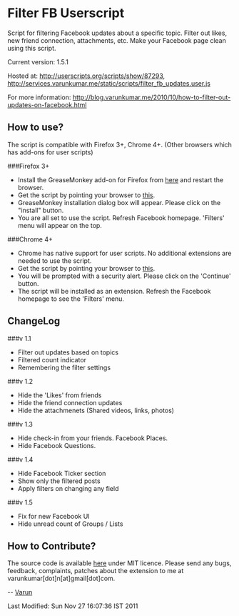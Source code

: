 Filter FB Userscript
====================
Script for filtering Facebook updates about a specific topic. Filter out likes, new friend connection, attachments, etc. Make your Facebook page clean using this script.

Current version: 1.5.1

Hosted at: http://userscripts.org/scripts/show/87293, http://services.varunkumar.me/static/scripts/filter_fb_updates.user.js

For more information: http://blog.varunkumar.me/2010/10/how-to-filter-out-updates-on-facebook.html

How to use?
-----------
The script is compatible with Firefox 3+, Chrome 4+. (Other browsers which has add-ons for user scripts)

###Firefox 3+
- Install the GreaseMonkey add-on for Firefox from [here](https://addons.mozilla.org/en-US/firefox/addon/748) and restart the browser.
- Get the script by pointing your browser to [this](http://userscripts.org/scripts/source/87293.user.js).
- GreaseMonkey installation dialog box will appear. Please click on the "install" button.
- You are all set to use the script. Refresh Facebook homepage. 'Filters' menu will appear on the top.

###Chrome 4+
- Chrome has native support for user scripts. No additional extensions are needed to use the script.
- Get the script by pointing your browser to [this](ihttp://userscripts.org/scripts/source/87293.user.js).
- You will be prompted with a security alert. Please click on the 'Continue' button.
- The script will be installed as an extension. Refresh the Facebook homepage to see the 'Filters' menu.

ChangeLog
---------
###v 1.1
- Filter out updates based on topics
- Filtered count indicator
- Remembering the filter settings

###v 1.2
- Hide the 'Likes' from friends
- Hide the friend connection updates
- Hide the attachmenets (Shared videos, links, photos)

###v 1.3
- Hide check-in from your friends. Facebook Places.
- Hide Facebook Questions.

###v 1.4
- Hide Facebook Ticker section
- Show only the filtered posts
- Apply filters on changing any field

###v 1.5
- Fix for new Facebook UI
- Hide unread count of Groups / Lists

How to Contribute?
------------------
The source code is available [here](https://github.com/varunkumar/filter-fb) under MIT licence. Please send any bugs, feedback, complaints, patches about the extension to me at varunkumar[dot]n[at]gmail[dot]com.

-- [Varun](http://www.varunkumar.me)

Last Modified: Sun Nov 27 16:07:36 IST 2011
